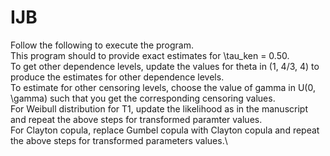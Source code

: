 # IJB
Follow the following to execute the program.\
This program should to provide exact estimates for \tau_ken = 0.50. \
To get other dependence levels, update the values for theta in (1, 4/3,  4) to produce the estimates for other dependence levels.\
To estimate for other censoring levels, choose the value of gamma in U(0, \gamma) such that you get the corresponding censoring values.\
For Weibull distribution for T1, update the likelihood as in the manuscript and repeat the above steps for transformed paramter values.\
For Clayton copula, replace Gumbel copula with Clayton copula and repeat the above steps for transformed parameters values.\
